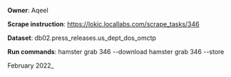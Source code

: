 **Owner**: Aqeel
 
**Scrape instruction**: https://lokic.locallabs.com/scrape_tasks/346

**Dataset**: db02.press_releases.us_dept_dos_omctp

**Run commands**: hamster grab 346 --download
                  hamster grab 346 --store

February 2022_
